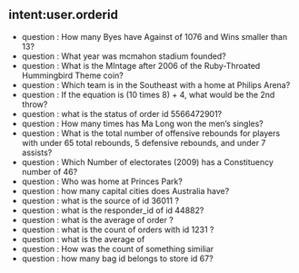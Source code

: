 ## intent:user.orderid
 - question : How many Byes have Against of 1076 and Wins smaller than 13?
 - question : What year was mcmahon stadium founded?
 - question : What is the MIntage after 2006 of the Ruby-Throated Hummingbird Theme coin?
 - question : Which team is in the Southeast with a home at Philips Arena?
 - question : If the equation is (10 times 8) + 4, what would be the 2nd throw?
 - question : what is the  status of order id 5566472901?
 - question : How many times has Ma Long won the men’s singles?
 - question : What is the  total number of offensive rebounds for players with under 65 total rebounds, 5 defensive rebounds, and under 7 assists?
 - question : Which Number of electorates (2009) has a Constituency number of 46?
 - question : Who was home at Princes Park?
 - question : how many capital cities does Australia have?
 - question : what is the source of id 36011 ? 
 - question : what is the responder_id of id 44882?
 - question : what is the average of order ?
 - question : what is the count of orders with id 1231 ?
 - question : what is the average of 
 - question : How was the count of something similiar 
 - question : how many bag id belongs to store id 67?

